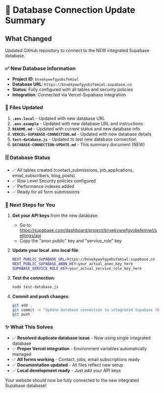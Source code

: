 # 🔄 Database Connection Update Summary

## What Changed

Updated GitHub repository to connect to the NEW integrated Supabase database.

### ✅ New Database Information
- **Project ID**: `bnxekywwfgyobsfemiwl`
- **Database URL**: `https://bnxekywwfgyobsfemiwl.supabase.co`
- **Status**: Fully configured with all tables and security policies
- **Integration**: Connected via Vercel-Supabase integration

### 📁 Files Updated

1. **`.env.local`** - Updated with new database URL
2. **`.env.example`** - Updated with new database URL and instructions
3. **`README.md`** - Updated with current status and new database info
4. **`VERCEL-SUPABASE-CONNECTION.md`** - Updated with new database details
5. **`test-database.js`** - Updated to test new database connection
6. **`DATABASE-CONNECTION-UPDATE.md`** - This summary document (NEW)

### 🗄️ Database Status
- ✅ All tables created (contact_submissions, job_applications, email_subscribers, blog_posts)
- ✅ Row Level Security policies configured
- ✅ Performance indexes added
- ✅ Ready for all form submissions

### 🔧 Next Steps for You

1. **Get your API keys** from the new database:
   - Go to: https://supabase.com/dashboard/project/bnxekywwfgyobsfemiwl/settings/api
   - Copy the "anon public" key and "service_role" key

2. **Update your local .env.local file**:
   ```bash
   NEXT_PUBLIC_SUPABASE_URL=https://bnxekywwfgyobsfemiwl.supabase.co
   NEXT_PUBLIC_SUPABASE_ANON_KEY=your_actual_anon_key_here
   SUPABASE_SERVICE_ROLE_KEY=your_actual_service_role_key_here
   ```

3. **Test the connection**:
   ```bash
   node test-database.js
   ```

4. **Commit and push changes**:
   ```bash
   git add .
   git commit -m "Update database connection to integrated Supabase (bnxekywwfgyobsfemiwl)"
   git push
   ```

### ✨ What This Solves

- ✅ **Resolved duplicate database issue** - Now using single integrated database
- ✅ **Proper Vercel integration** - Environment variables automatically managed
- ✅ **All forms working** - Contact, jobs, email subscriptions ready
- ✅ **Documentation updated** - All files reflect new setup
- ✅ **Local development ready** - Just add your API keys

Your website should now be fully connected to the new integrated Supabase database!